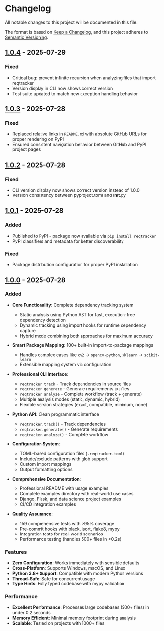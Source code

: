 # Changelog

All notable changes to this project will be documented in this file.

The format is based on [Keep a Changelog](https://keepachangelog.com/en/1.0.0/),
and this project adheres to [Semantic Versioning](https://semver.org/spec/v2.0.0.html).

## [1.0.4] - 2025-07-29

### Fixed
- Critical bug: prevent infinite recursion when analyzing files that import reqtracker
- Version display in CLI now shows correct version
- Test suite updated to match new exception handling behavior

## [1.0.3] - 2025-07-28

### Fixed
- Replaced relative links in `README.md` with absolute GitHub URLs for proper rendering on PyPI
- Ensured consistent navigation behavior between GitHub and PyPI project pages

## [1.0.2] - 2025-07-28

### Fixed
- CLI version display now shows correct version instead of 1.0.0
- Version consistency between pyproject.toml and __init__.py

## [1.0.1] - 2025-07-28

### Added
- Published to PyPI - package now available via `pip install reqtracker`
- PyPI classifiers and metadata for better discoverability

### Fixed
- Package distribution configuration for proper PyPI installation

## [1.0.0] - 2025-07-28

### Added
- **Core Functionality**: Complete dependency tracking system
  - Static analysis using Python AST for fast, execution-free dependency detection
  - Dynamic tracking using import hooks for runtime dependency capture
  - Hybrid mode combining both approaches for maximum accuracy

- **Smart Package Mapping**: 100+ built-in import-to-package mappings
  - Handles complex cases like `cv2` → `opencv-python`, `sklearn` → `scikit-learn`
  - Extensible mapping system via configuration

- **Professional CLI Interface**:
  - `reqtracker track` - Track dependencies in source files
  - `reqtracker generate` - Generate requirements.txt files
  - `reqtracker analyze` - Complete workflow (track + generate)
  - Multiple analysis modes (static, dynamic, hybrid)
  - Flexible version strategies (exact, compatible, minimum, none)

- **Python API**: Clean programmatic interface
  - `reqtracker.track()` - Track dependencies
  - `reqtracker.generate()` - Generate requirements
  - `reqtracker.analyze()` - Complete workflow

- **Configuration System**:
  - TOML-based configuration files (`.reqtracker.toml`)
  - Include/exclude patterns with glob support
  - Custom import mappings
  - Output formatting options

- **Comprehensive Documentation**:
  - Professional README with usage examples
  - Complete examples directory with real-world use cases
  - Django, Flask, and data science project examples
  - CI/CD integration examples

- **Quality Assurance**:
  - 159 comprehensive tests with >95% coverage
  - Pre-commit hooks with black, isort, flake8, mypy
  - Integration tests for real-world scenarios
  - Performance testing (handles 500+ files in <0.2s)

### Features
- **Zero Configuration**: Works immediately with sensible defaults
- **Cross-Platform**: Supports Windows, macOS, and Linux
- **Python 3.8+ Support**: Compatible with modern Python versions
- **Thread-Safe**: Safe for concurrent usage
- **Type Hints**: Fully typed codebase with mypy validation

### Performance
- **Excellent Performance**: Processes large codebases (500+ files) in under 0.2 seconds
- **Memory Efficient**: Minimal memory footprint during analysis
- **Scalable**: Tested on projects with 1000+ files

[1.0.4]: https://github.com/oleksii-shcherbak/reqtracker/compare/v1.0.3...v1.0.4
[1.0.3]: https://github.com/oleksii-shcherbak/reqtracker/compare/v1.0.2...v1.0.3
[1.0.2]: https://github.com/oleksii-shcherbak/reqtracker/compare/v1.0.1...v1.0.2
[1.0.1]: https://github.com/oleksii-shcherbak/reqtracker/compare/v1.0.0...v1.0.1
[1.0.0]: https://github.com/oleksii-shcherbak/reqtracker/releases/tag/v1.0.0
